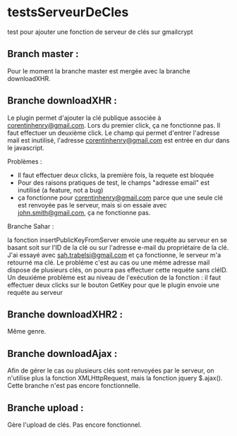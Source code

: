 testsServeurDeCles
==================

test pour ajouter une fonction de serveur de clés sur gmailcrypt

Branch master :
---------------
Pour le moment la branche master est mergée avec la branche downloadXHR.


Branche downloadXHR :
---------------------
Le plugin permet d'ajouter la clé publique associée à corentinhenry@gmail.com. Lors du premier click, ça ne fonctionne pas. Il faut effectuer un deuxième click. Le champ qui permet d'entrer l'adresse mail est inutilisé, l'adresse corentinhenry@gmail.com est entrée en dur dans le javascript.

Problèmes :
* Il faut effectuer deux clicks, la première fois, la requete est bloquée
* Pour des raisons pratiques de test, le champs "adresse email" est inutilisé (a feature, not a bug)
* ça fonctionne pour corentinhenry@gmail.com parce que une seule clé est renvoyée pas le serveur, mais si on essaie avec john.smith@gmail.com, ça ne fonctionne pas.


Branche Sahar :

la fonction insertPublicKeyFromServer envoie une requéte au serveur en se basant soit sur l'ID de la clé ou sur 
l'adresse e-mail du propriétaire de la clé. J'ai essayé avec sah.trabelsi@gmail.com et ça fonctionne, le serveur 
m'a retourné ma clé. 
Le probléme c'est au cas ou une méme adresse mail dispose de plusieurs clés, on pourra pas effectuer cette requéte
sans cléID. Un deuxiéme probléme est au niveau de l'exécution de la fonction : il faut effectuer deux clicks sur 
le bouton GetKey pour que le plugin envoie une requéte au serveur

Branche downloadXHR2 :
----------------------
Même genre.


Branche downloadAjax :
----------------------
Afin de gérer le cas ou plusieurs clés sont renvoyées par le serveur, on n'utilise plus la fonction XMLHttpRequest, mais la fonction jquery $.ajax(). Cette branche n'est pas encore fonctionnelle.


Branche upload :
---------------
Gère l'upload de clés. Pas encore fonctionnel.
